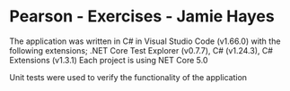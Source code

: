 # Pearson - Exercises - Jamie Hayes
The application was written in C# in Visual Studio Code (v1.66.0) with the following extensions; .NET Core Test Explorer (v0.7.7), C# (v1.24.3), C# Extensions (v1.3.1)
Each project is using NET Core 5.0	

Unit tests were used to verify the functionality of the application